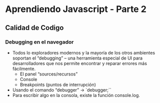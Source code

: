 # Aprendiendo Javascript - Parte 2

## Calidad de Codigo

### Debugging en el navegador

- Todos lo exploradores modernos y la mayoría de los otros ambientes soportan el “debugging” – una herramienta especial de UI para desarrolladores que nos permite encontrar y reparar errores más fácilmente.
  - El panel “sources/recursos”
  - Console
  - Breakpoints (puntos de interrupción)
- Usando el comando “debugger” -> `debugger;``
- Para escribir algo en la consola, existe la función console.log.
